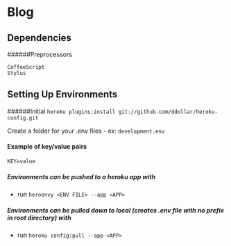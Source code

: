 # Blog

## Dependencies
######Preprocessors

    CoffeeScript
    Stylus

## Setting Up Environments

######Initial
`heroku plugins:install git://github.com/ddollar/heroku-config.git`


Create a folder for your .env files - ex: `development.env`

#### Example of key/value pairs
    KEY=value

##### Environments can be pushed to a heroku app with
* run `heroenvy <ENV FILE> --app <APP>`

##### Environments can be pulled down to local (creates .env file with no prefix in root directory) with
* run `heroku config:pull --app <APP>`